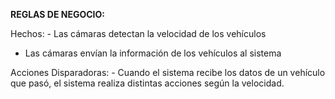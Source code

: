﻿
**REGLAS DE NEGOCIO:**

Hechos: - Las cámaras detectan la velocidad de los vehículos

- Las cámaras envían la información de los vehículos al sistema

Acciones Disparadoras: - Cuando el sistema recibe los datos de un vehículo que pasó, el sistema realiza distintas acciones según la velocidad.

